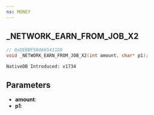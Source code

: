```yaml
---
ns: MONEY
---
```

## _NETWORK_EARN_FROM_JOB_X2

```c
// 0xDEBBF584665411D0
void _NETWORK_EARN_FROM_JOB_X2(int amount, char* p1);
```

```
NativeDB Introduced: v1734
```

## Parameters
* **amount**:
* **p1**:
